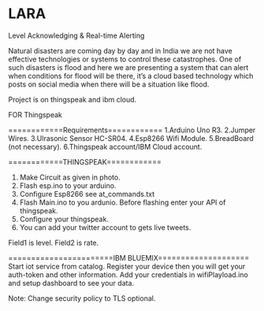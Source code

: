 # LARA
Level Acknowledging &amp; Real-time Alerting

Natural disasters are coming day by day and in India we are not have effective technologies or systems to control these catastrophes. One of such disasters is flood and here we are presenting a system that can alert when conditions for flood will be there, it’s a cloud based technology which posts on social media when there will be a situation like flood.

Project is on thingspeak and ibm cloud.

FOR Thingspeak

============Requirements============
1.Arduino Uno R3.
2.Jumper Wires.
3.Ulrasonic Sensor HC-SR04.
4.Esp8266 Wifi Module.
5.BreadBoard (not necessary).
6.Thingspeak account/IBM Cloud account.

============THINGSPEAK============
1. Make Circuit as given in photo.
2. Flash esp.ino to your arduino.
3. Configure Esp8266 see at_commands.txt
4. Flash Main.ino to you ardunio. Before flashing enter your API of thingspeak.
5. Configure your thingspeak. 
6. You can add your twitter account to gets live tweets.

Field1 is level. 
Field2 is rate.

=======================IBM BLUEMIX====================
Start iot service from catalog.
Register your device then you will get your auth-token and other information.
Add your credentials in wifiPlayload.ino and setup dashboard to see your data.

Note:
  Change security policy to TLS optional.
